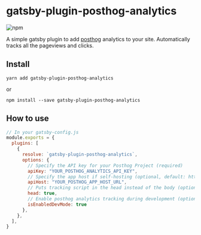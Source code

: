 # gatsby-plugin-posthog-analytics

![npm](https://img.shields.io/npm/v/gatsby-plugin-posthog-analytics?style=plastic)

A simple gatsby plugin to add [posthog](https://posthog.com/) analytics to your site. Automatically tracks all the pageviews and clicks.

## Install

`yarn add gatsby-plugin-posthog-analytics`

or

`npm install --save gatsby-plugin-posthog-analytics`

## How to use

```javascript
// In your gatsby-config.js
module.exports = {
  plugins: [
    {
      resolve: `gatsby-plugin-posthog-analytics`,
      options: {
        // Specify the API key for your Posthog Project (required)
        apiKey: "YOUR_POSTHOG_ANALYTICS_API_KEY",
	    // Specify the app host if self-hosting (optional, default: https://app.posthog.com)
	    apiHost: "YOUR_POSTHOG_APP_HOST_URL",
        // Puts tracking script in the head instead of the body (optional, default: true)
        head: true,
	    // Enable posthog analytics tracking during development (optional, default: false)
	    isEnabledDevMode: true
      },
    },
  ],
}
```
